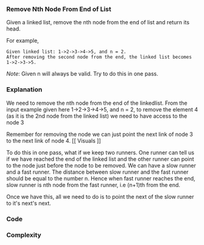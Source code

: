 ### Remove Nth Node From End of List

Given a linked list, remove the nth node from the end of list and return its head.

For example,

    Given linked list: 1->2->3->4->5, and n = 2.
    After removing the second node from the end, the linked list becomes 1->2->3->5.
    
*Note*:
Given n will always be valid.
Try to do this in one pass.


### Explanation

We need to remove the nth node from the end of the linkedlist. From the input example given here 1->2->3->4->5, and n = 2,
to remove the element 4 (as it is the 2nd node from the linked list) we need to have access to the node 3

Remember for removing the node we can just point the next link of node 3 to the next link of node 4.
[[ Visuals ]]

To do this in one pass, what if we keep two runners. One runner can tell us if we have reached the end of the linked list
and the other runner can point to the node just before the node to be removed.
We can have a slow runner and a fast runner. The distance between slow runner and the fast runner should be equal to the
number n. Hence when fast runner reaches the end, slow runner is nth node from the fast runner, i.e (n+1)th from the end.

Once we have this, all we need to do is to point the next of the slow runner to it's next's next.


### Code


### Complexity
